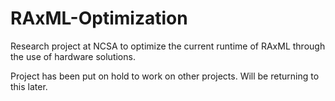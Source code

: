 # RAxML-Optimization
Research project at NCSA to optimize the current runtime of RAxML through the use of hardware solutions.

Project has been put on hold to work on other projects. Will be returning to this later.
